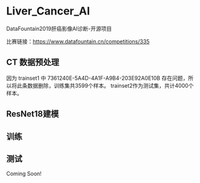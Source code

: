 # Liver_Cancer_AI

DataFountain2019肝癌影像AI诊断-开源项目

比赛链接：https://www.datafountain.cn/competitions/335

## CT 数据预处理
因为 trainset1 中 7361240E-5A4D-4A1F-A9B4-203E92A0E10B 存在问题，所以将此条数据删除，训练集共3599个样本。
trainset2作为测试集，共计4000个样本。
## ResNet18建模
## 训练
## 测试

Coming Soon!

